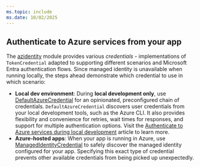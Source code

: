 ```yaml
---
ms.topic: include
ms.date: 10/02/2025
---
```


## Authenticate to Azure services from your app

The [azidentity](https://pkg.go.dev/github.com/Azure/azure-sdk-for-go/sdk/azidentity) module provides various *credentials* - implementations of `TokenCredential` adapted to supporting different scenarios and Microsoft Entra authentication flows. Since managed identity is unavailable when running locally, the steps ahead demonstrate which credential to use in which scenario:

- **Local dev environment**: During **local development only**, use [DefaultAzureCredential](../authentication/credential-chains.md#defaultazurecredential-overview) for an opinionated, preconfigured chain of credentials. `DefaultAzureCredential` discovers user credentials from your local development tools, such as the Azure CLI. It also provides flexibility and convenience for retries, wait times for responses, and support for multiple authentication options. Visit the [Authenticate to Azure services during local development](../authentication/local-development-dev-accounts.md) article to learn more.
- **Azure-hosted apps**: When your app is running in Azure, use [ManagedIdentityCredential](https://pkg.go.dev/github.com/Azure/azure-sdk-for-go/sdk/azidentity#ManagedIdentityCredential) to safely discover the managed identity configured for your app. Specifying this exact type of credential prevents other available credentials from being picked up unexpectedly.
